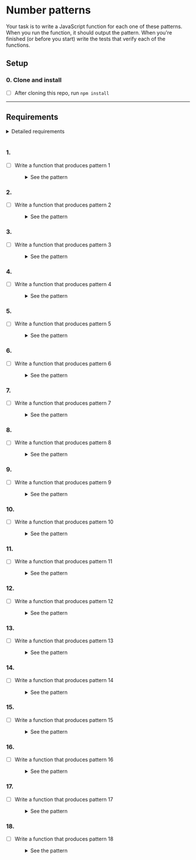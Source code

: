 # Number patterns

Your task is to write a JavaScript function for each one of these patterns. When you run the function, it should output the pattern. When you're finished (or before you start) write the tests that verify each of the functions.

## Setup

### 0. Clone and install
- [ ] After cloning this repo, run `npm install`

----
## Requirements
<details>
  <summary>Detailed requirements</summary>

  - Each function will accept the max number and return a multi-line string.
  - Do **not** put calls to `console.log` inside your functions, just `console.log` the string returned. For example:

    ```
    function fn (max) {
      let output
      // Build up a multi-line string
      // Tip: use '\n' at the end of the line to create a line break
      return output
    }

    const pattern = fn(7)
    console.log(pattern)
    ```
  - The spacing between the numbers isn't that important, but of course you want the output to look nice. Keeping `max` under `10` can help avoiding double-digits which keeps spacing easy.
  - Avoid using the `for (let i = 0; i <details arr.length; i++)` form of a loop by using the array functions, `for in` and `for of` loop forms.
</details>
<br >

### 1.

- [ ] Write a function that produces pattern 1
  <details style="padding-left: 2em">
    <summary>See the pattern</summary>

    ```
    1
    1 0
    1 0 1
    1 0 1 0
    1 0 1 0 1
    1 0 1 0 1 0
    1 0 1 0 1 0 1
    ```
  </details>

### 2.

- [ ] Write a function that produces pattern 2
  <details style="padding-left: 2em">
    <summary>See the pattern</summary>

    ```
    1 1 1 1 1 1 1
    1 1 1 1 1 2 2
    1 1 1 1 3 3 3
    1 1 1 4 4 4 4
    1 1 5 5 5 5 5
    1 6 6 6 6 6 6
    7 7 7 7 7 7 7
    ```
  </details>

### 3.

- [ ] Write a function that produces pattern 3
  <details style="padding-left: 2em">
    <summary>See the pattern</summary>

    ```
    1 0 1 0 1 0 1
    0 1 0 1 0 1 0
    1 0 1 0 1 0 1
    0 1 0 1 0 1 0
    1 0 1 0 1 0 1
    0 1 0 1 0 1 0
    1 0 1 0 1 0 1
    ```
  </details>

### 4.

- [ ] Write a function that produces pattern 4
  <details style="padding-left: 2em">
    <summary>See the pattern</summary>

    ```
    1
    1 2
    1 2 3
    1 2 3 4
    1 2 3 4 5
    1 2 3 4 5 6
    1 2 3 4 5 6 7
    ```
  </details>

### 5.

- [ ] Write a function that produces pattern 5
  <details style="padding-left: 2em">
    <summary>See the pattern</summary>

    ```
    1
    2 2
    3 3 3
    4 4 4 4
    5 5 5 5 5
    6 6 6 6 6 6
    7 7 7 7 7 7 7
    ```
  </details>

### 6.

- [ ] Write a function that produces pattern 6
  <details style="padding-left: 2em">
    <summary>See the pattern</summary>

    ```
    1
    2 1
    3 2 1
    4 3 2 1
    5 4 3 2 1
    6 5 4 3 2 1
    7 6 5 4 3 2 1
    ```
  </details>

### 7.

- [ ] Write a function that produces pattern 7
  <details style="padding-left: 2em">
    <summary>See the pattern</summary>

    ```
    7 6 5 4 3 2 1
    7 6 5 4 3 2
    7 6 5 4 3
    7 6 5 4
    7 6 5
    7 6
    7
    ```

### 8.

- [ ] Write a function that produces pattern 8
  <details style="padding-left: 2em">
    <summary>See the pattern</summary>

    ```
    1 2 3 4 5 6 7
    1 2 3 4 5 6
    1 2 3 4 5
    1 2 3 4
    1 2 3
    1 2
    1
    ```
  </details>

### 9.

- [ ] Write a function that produces pattern 9
  <details style="padding-left: 2em">
    <summary>See the pattern</summary>

    ```
    7 6 5 4 3 2 1
    6 5 4 3 2 1
    5 4 3 2 1
    4 3 2 1
    3 2 1
    2 1
    1
    ```
  </details>

### 10.

- [ ] Write a function that produces pattern 10
  <details style="padding-left: 2em">
    <summary>See the pattern</summary>

    ```
    7
    7 6
    7 6 5
    7 6 5 4
    7 6 5 4 3
    7 6 5 4 3 2
    7 6 5 4 3 2 1
    ```
  </details>

### 11.
- [ ] Write a function that produces pattern 11
  <details style="padding-left: 2em">
    <summary>See the pattern</summary>

    ```
    1
    1 2 1
    1 2 3 2 1
    1 2 3 4 3 2 1
    1 2 3 4 5 4 3 2 1
    1 2 3 4 5 6 5 4 3 2 1
    1 2 3 4 5 6 7 6 5 4 3 2 1
    ```
  </details>

### 12.
- [ ] Write a function that produces pattern 12
  <details style="padding-left: 2em">
    <summary>See the pattern</summary>

    ```
    1
    1 2
    1 2 3
    1 2 3 4
    1 2 3 4 5
    1 2 3 4 5 6
    1 2 3 4 5 6 7
    1 2 3 4 5 6
    1 2 3 4 5
    1 2 3 4
    1 2 3
    1 2
    1
    ```
  </details>

### 13.
- [ ] Write a function that produces pattern 13
  <details style="padding-left: 2em">
    <summary>See the pattern</summary>

    ```
    1 2 3 4 5 6 7
    1 2 3 4 5 6
    1 2 3 4 5
    1 2 3 4
    1 2 3
    1 2
    1
    1 2
    1 2 3
    1 2 3 4
    1 2 3 4 5
    1 2 3 4 5 6
    1 2 3 4 5 6 7
    ```
  </details>

### 14.
- [ ] Write a function that produces pattern 14
  <details style="padding-left: 2em">
    <summary>See the pattern</summary>

    ```
    1 2 3 4 5 6 7
      2 3 4 5 6 7
        3 4 5 6 7
          4 5 6 7
            5 6 7
              6 7
                7
              6 7
            5 6 7
          4 5 6 7
        3 4 5 6 7
      2 3 4 5 6 7
    1 2 3 4 5 6 7
    ```
  </details>

### 15.
- [ ] Write a function that produces pattern 15
  <details style="padding-left: 2em">
    <summary>See the pattern</summary>

    ```
    1 2 3 4 5 6 7
      2 3 4 5 6 7
        3 4 5 6 7
          4 5 6 7
            5 6 7
              6 7
                7
              6 7
            5 6 7
          4 5 6 7
        3 4 5 6 7
      2 3 4 5 6 7
    1 2 3 4 5 6 7
    ```
  </details>

### 16.
- [ ] Write a function that produces pattern 16
  <details style="padding-left: 2em">
    <summary>See the pattern</summary>

    ```
    1
    2 6
    3 7 10
    4 8 11 13
    5 9 12 14 15
    ```
  </details>

### 17.
- [ ] Write a function that produces pattern 17
  <details style="padding-left: 2em">
    <summary>See the pattern</summary>

    ```
    0 0 0 0 0 0 0
    0 1 0 0 0 0 0
    0 0 2 0 0 0 0
    0 0 0 3 0 0 0
    0 0 0 0 4 0 0
    0 0 0 0 0 5 0
    0 0 0 0 0 0 6
    ```
  </details>

### 18.
- [ ] Write a function that produces pattern 18
  <details style="padding-left: 2em">
    <summary>See the pattern</summary>

    ```
    1
    2  3
    4  5  6
    7  8  9  10
    ```
  </details>
